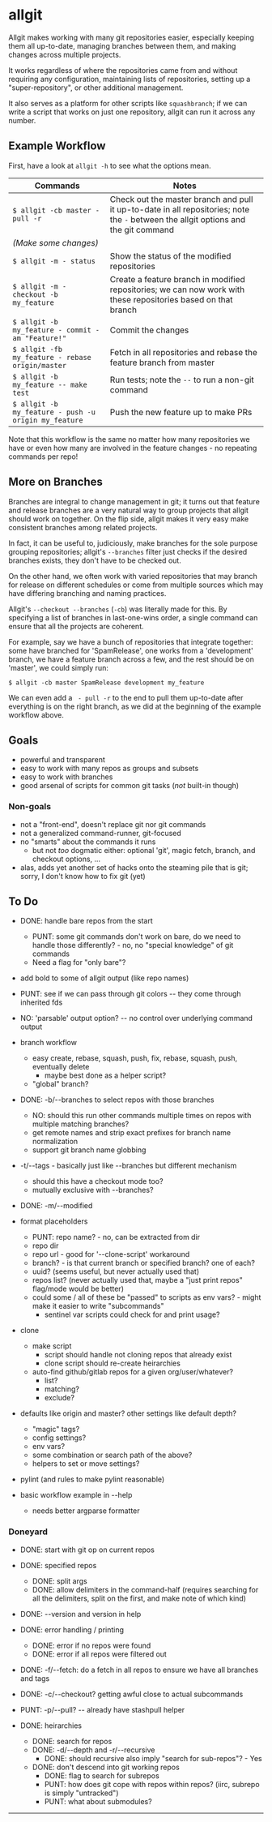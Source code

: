 allgit
======
Allgit makes working with many git repositories easier, especially keeping them all up-to-date, managing branches between them, and making changes across multiple projects.

It works regardless of where the repositories came from and without requiring any configuration, maintaining lists of repositories, setting up a "super-repository", or other additional management.

It also serves as a platform for other scripts like `squashbranch`; if we can write a script that works on just one repository, allgit can run it across any number.


Example Workflow
----------------
First, have a look at `allgit -h` to see what the options mean.

| Commands | Notes |
|----------|-------|
|`$ allgit -cb master - pull -r`                     | Check out the master branch and pull it up-to-date in all repositories; note the `-` between the allgit options and the git command
|_(Make some changes)_                               ||
|`$ allgit -m - status`                              | Show the status of the modified repositories
|`$ allgit -m - checkout -b my_feature`              | Create a feature branch in modified repositories; we can now work with these repositories based on that branch
|`$ allgit -b my_feature - commit -am "Feature!"`    | Commit the changes
|`$ allgit -fb my_feature - rebase origin/master`    | Fetch in all repositories and rebase the feature branch from master
|`$ allgit -b my_feature -- make test`               | Run tests; note the `--` to run a non-git command
|`$ allgit -b my_feature - push -u origin my_feature`| Push the new feature up to make PRs

Note that this workflow is the same no matter how many repositories we have or even how many are involved in the feature changes - no repeating commands per repo!


More on Branches
----------------
Branches are integral to change management in git; it turns out that feature and release branches are a very natural way to group projects that allgit should work on together.  On the flip side, allgit makes it very easy make consistent branches among related projects.

In fact, it can be useful to, judiciously, make branches for the sole purpose grouping repositories; allgit's `--branches` filter just checks if the desired branches exists, they don't have to be checked out.

On the other hand, we often work with varied repositories that may branch for release on different schedules or come from multiple sources which may have differing branching and naming practices.

Allgit's `--checkout --branches` (`-cb`) was literally made for this.  By specifying a list of branches in last-one-wins order, a single command can ensure that all the projects are coherent.

For example, say we have a bunch of repositories that integrate together: some have branched for 'SpamRelease', one works from a 'development' branch, we have a feature branch across a few, and the rest should be on 'master', we could simply run:

`$ allgit -cb master SpamRelease development my_feature`

We can even add a ` - pull -r` to the end to pull them up-to-date after everything is on the right branch, as we did at the beginning of the example workflow above.


Goals
-----
- powerful and transparent
- easy to work with many repos as groups and subsets
- easy to work with branches
- good arsenal of scripts for common git tasks (_not_ built-in though)

### Non-goals
- not a "front-end", doesn't replace git nor git commands
- not a generalized command-runner, git-focused
- no "smarts" about the commands it runs
  - but not *too* dogmatic either: optional 'git', magic fetch, branch, and checkout options, ...
- alas, adds yet another set of hacks onto the steaming pile that is git; sorry, I don't know how to fix git (yet)


To Do
-----
- DONE: handle bare repos from the start
  - PUNT: some git commands don't work on bare, do we need to handle those differently? - no, no "special knowledge" of git commands
  - Need a flag for "only bare"?

- add bold to some of allgit output (like repo names)
- PUNT: see if we can pass through git colors -- they come through inherited fds
- NO: 'parsable' output option? -- no control over underlying command output

- branch workflow
  - easy create, rebase, squash, push, fix, rebase, squash, push, eventually delete
    - maybe best done as a helper script?
  - "global" branch?

- DONE: -b/--branches to select repos with those branches
  - NO: should this run other commands multiple times on repos with multiple matching branches?
  - get remote names and strip exact prefixes for branch name normalization
  - support git branch name globbing
- -t/--tags - basically just like --branches but different mechanism
    - should this have a checkout mode too?
    - mutually exclusive with --branches?
- DONE: -m/--modified

- format placeholders
  - PUNT: repo name? - no, can be extracted from dir
  - repo dir
  - repo url - good for '--clone-script' workaround
  - branch? - is that current branch or specified branch?  one of each?
  - uuid? (seems useful, but never actually used that)
  - repos list? (never actually used that, maybe a "just print repos" flag/mode would be better)
  - could some / all of these be "passed" to scripts as env vars? - might make it easier to write "subcommands"
    - sentinel var scripts could check for and print usage?

- clone
  - make script
    - script should handle not cloning repos that already exist
    - clone script should re-create heirarchies
  - auto-find github/gitlab repos for a given org/user/whatever?
    - list?
    - matching?
    - exclude?

- defaults like origin and master?  other settings like default depth?
  - "magic" tags?
  - config settings?
  - env vars?
  - some combination or search path of the above?
  - helpers to set or move settings?

- pylint (and rules to make pylint reasonable)

- basic workflow example in --help
  - needs better argparse formatter


### Doneyard

- DONE: start with git op on current repos
- DONE: specified repos
  - DONE: split args
  - DONE: allow delimiters in the command-half (requires searching for all the delimiters, split on the first, and make note of which kind)
- DONE: --version and version in help

- DONE: error handling / printing
  - DONE: error if no repos were found
  - DONE: error if all repos were filtered out

- DONE: -f/--fetch: do a fetch in all repos to ensure we have all branches and tags
- DONE: -c/--checkout?  getting awful close to actual subcommands
- PUNT: -p/--pull?  --  already have stashpull helper

- DONE: heirarchies
  - DONE: search for repos
  - DONE: -d/--depth and -r/--recursive
    - DONE: should recursive also imply "search for sub-repos"? - Yes
  - DONE: don't descend into git working repos
    - DONE: flag to search for subrepos
    - PUNT: how does git cope with repos within repos?  (iirc, subrepo is simply "untracked")
    - PUNT: what about submodules?

---
